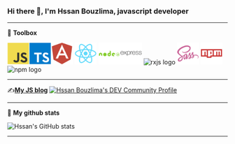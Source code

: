 ### Hi there 👋, I'm Hssan Bouzlima, javascript developer

<!--
**hssanbzlm/hssanbzlm** is a ✨ _special_ ✨ repository because its `README.md` (this file) appears on your GitHub profile.

Here are some ideas to get you started:

- 🔭 I’m currently working on ...
- 🌱 I’m currently learning ...
- 👯 I’m looking to collaborate on ...
- 🤔 I’m looking for help with ...
- 💬 Ask me about ...
- 📫 How to reach me: ...
- 😄 Pronouns: ...
- ⚡ Fun fact: ...
-->
***

🧰 **Toolbox**

<img src="https://github.com/devicons/devicon/blob/master/icons/javascript/javascript-original.svg" alt="javascript logo" width="50" height="50" ><img src="https://github.com/devicons/devicon/blob/master/icons/typescript/typescript-original.svg" alt="Typescript logo" width="50" height="50" ><img src="https://github.com/devicons/devicon/blob/master/icons/angularjs/angularjs-plain.svg" alt="angular logo" width="50" height="50" >
<img src="https://github.com/devicons/devicon/blob/master/icons/react/react-original.svg" alt="react logo" width="50" height="50" >
<img src="https://github.com/devicons/devicon/blob/master/icons/nodejs/nodejs-plain-wordmark.svg" alt="nodejs logo" width="50" height="50" ><img src="https://github.com/devicons/devicon/blob/master/icons/express/express-original-wordmark.svg" width="50" height="50">
<img src="https://cdn.worldvectorlogo.com/logos/rxjs-1.svg" alt="rxjs logo" width="50" height="50" >
<img src="https://github.com/devicons/devicon/blob/master/icons/sass/sass-original.svg" alt="sass logo" width="50" height="50" >
<img src="https://github.com/devicons/devicon/blob/master/icons/npm/npm-original-wordmark.svg" alt="npm logo" width="50" height="50" ><img src="https://cdn.worldvectorlogo.com/logos/git.svg" alt="npm logo" width="50" height="50" >


***
:writing_hand:[**My JS blog**](https://dev.to/hssanbzlm) 
<a href="https://dev.to/hssanbzlm">
  <img src="https://d2fltix0v2e0sb.cloudfront.net/dev-badge.svg" alt="Hssan Bouzlima's DEV Community Profile" height="30" width="30">
</a>
***
🥇 **My github stats**

![Hssan's GitHub stats](https://github-readme-stats.vercel.app/api?username=hssanbzlm&show_icons=true&theme=radical&hide=contribs)
***
